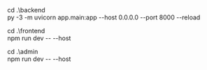 cd .\backend\
py -3 -m uvicorn app.main:app --host 0.0.0.0 --port 8000 --reload

cd .\frontend\
npm run dev -- --host

cd .\admin\
npm run dev -- --host